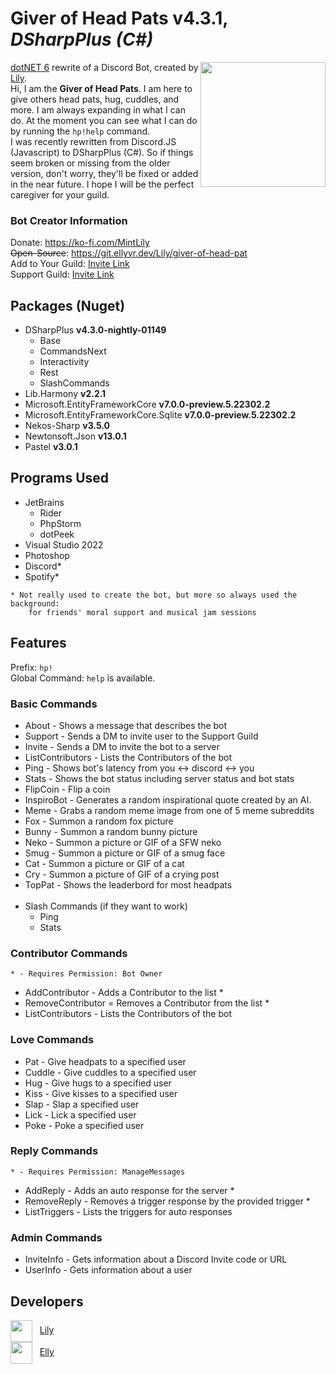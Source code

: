 <h1>Giver of Head Pats v4.3.1, <i>DSharpPlus (C#)</i></h1>
<img src="https://i.mintlily.lgbt/HeadPatSharp.png" align="right" width="200" height="200" />
<p>
<a href="https://dotnet.microsoft.com/en-us/download/dotnet/6.0" target="_blank">dotNET 6</a> rewrite of a Discord Bot, 
created by <a href="https://mintlily.lgbt/">Lily</a>. <br>
Hi, I am the <b>Giver of Head Pats</b>. I am here to give others head pats, hug, cuddles, and more. I am always expanding in what I can do.
At the moment you can see what I can do by running the <code>hp!help</code> command. <br>
I was recently rewritten from Discord.JS (Javascript) to DSharpPlus (C#). So if things seem broken or missing from the older version, don't worry, they'll be fixed
or added in the near future.
I hope I will be the perfect caregiver for your guild.
</p>

<h3>Bot Creator Information</h3>
<p>
Donate: <a href="https://ko-fi.com/MintLily" target="_blank">https://ko-fi.com/MintLily</a><br>
<s>Open-Source</s>: <a href="https://git.ellyvr.dev/Lily/giver-of-head-pat" target="_blank">https://git.ellyvr.dev/Lily/giver-of-head-pat</a><br>
Add to Your Guild: <a href="https://discord.com/api/oauth2/authorize?client_id=489144212911030304&permissions=1238830009424&scope=applications.commands%20bot" target="_blank">Invite Link</a><br>
Support Guild: <a href="https://discord.gg/98JExhF" target="_blank">Invite Link</a><br>
</p>

<h2>Packages (Nuget)</h2>
<ul>
    <li>DSharpPlus <b>v4.3.0-nightly-01149</b>
        <ul>
            <li>Base</li>
            <li>CommandsNext</li>
            <li>Interactivity</li>
            <li>Rest</li>
            <li>SlashCommands</li>
        </ul>
    </li>
    <li>Lib.Harmony <b>v2.2.1</b></li>
    <li>Microsoft.EntityFrameworkCore <b>v7.0.0-preview.5.22302.2</b></li>
    <li>Microsoft.EntityFrameworkCore.Sqlite <b>v7.0.0-preview.5.22302.2</b></li>
    <li>Nekos-Sharp <b>v3.5.0</b></li>
    <li>Newtonsoft.Json <b>v13.0.1</b></li>
    <li>Pastel <b>v3.0.1</b></li>
</ul>

<h2>Programs Used</h2>
<ul>
    <li>JetBrains
        <ul>
            <li>Rider</li>
            <li>PhpStorm</li>
            <li>dotPeek</li>
        </ul>
    </li>
    <li>Visual Studio 2022</li>
    <li>Photoshop</li>
    <li>Discord*</li>
    <li>Spotify*</li>
</ul>

```
* Not really used to create the bot, but more so always used the background:
    for friends' moral support and musical jam sessions
```

<h2>Features</h2>
<p>Prefix: <code>hp!</code><br> Global Command: <code>help</code> is available.</p>
<h3>Basic Commands</h3>
<ul>
    <li>About - Shows a message that describes the bot</li>
    <li>Support - Sends a DM to invite user to the Support Guild</li>
    <li>Invite - Sends a DM to invite the bot to a server</li>
    <li>ListContributors - Lists the Contributors of the bot</li>
    <li>Ping - Shows bot's latency from you <-> discord <-> you</li>
    <li>Stats - Shows the bot status including server status and bot stats</li>
    <li>FlipCoin - Flip a coin</li>
    <li>InspiroBot - Generates a random inspirational quote created by an AI.</li>
    <li>Meme - Grabs a random meme image from one of 5 meme subreddits</li>
    <li>Fox - Summon a random fox picture</li>
    <li>Bunny - Summon a random bunny picture</li>
    <li>Neko - Summon a picture or GIF of a SFW neko</li>
    <li>Smug - Summon a picture or GIF of a smug face</li>
    <li>Cat - Summon a picture or GIF of a cat</li>
    <li>Cry - Summon a picture of GIF of a crying post</li>
    <li>TopPat - Shows the leaderbord for most headpats</li>
    <br>
    <li>Slash Commands (if they want to work)
        <ul>
            <li>Ping</li>
            <li>Stats</li>
        </ul>
    </li>
</ul>

<h3>Contributor Commands</h3>

```
* - Requires Permission: Bot Owner
```
<ul>
    <li>AddContributor - Adds a Contributor to the list *</li>
    <li>RemoveContributor = Removes a Contributor from the list *</li>
    <li>ListContributors - Lists the Contributors of the bot</li>
</ul>

<h3>Love Commands</h3>
<ul>
    <li>Pat - Give headpats to a specified user</li>
    <li>Cuddle - Give cuddles to a specified user</li>
    <li>Hug - Give hugs to a specified user</li>
    <li>Kiss - Give kisses to a specified user</li>
    <li>Slap - Slap a specified user</li>
    <li>Lick - Lick a specified user</li>
    <li>Poke - Poke a specified user</li>
</ul>

<h3>Reply Commands</h3>

```
* - Requires Permission: ManageMessages
```
<ul>
    <li>AddReply - Adds an auto response for the server *</li>
    <li>RemoveReply - Removes a trigger response by the provided trigger *</li>
    <li>ListTriggers - Lists the triggers for auto responses</li>
</ul>

<h3>Admin Commands</h3>
<ul>
    <li>InviteInfo - Gets information about a Discord Invite code or URL</li>
    <li>UserInfo - Gets information about a user</li>
</ul>

<h2>Developers</h2>
<img src="https://git.ellyvr.dev/uploads/-/system/user/avatar/7/avatar.png" height="35px" align=center /> &nbsp;
    <a href="https://git.ellyvr.dev/Lily">Lily</a><br>
<img src="https://git.ellyvr.dev/uploads/-/system/user/avatar/2/avatar.png" height="35px" align=center /> &nbsp;
    <a href="https://git.ellyvr.dev/Elly">Elly</a>